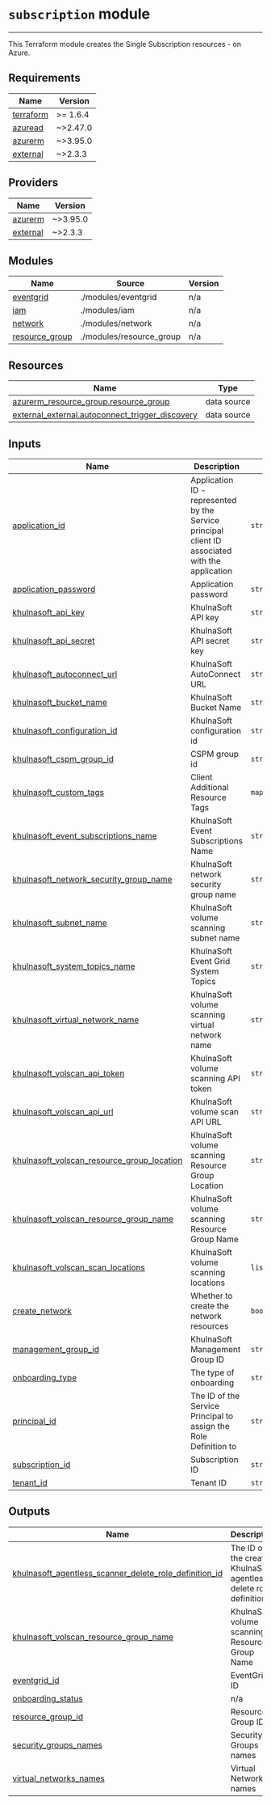# `subscription` module

---

This Terraform module creates the Single Subscription resources - on Azure.

<!-- BEGIN_TF_DOCS -->
## Requirements

| Name | Version |
|------|---------|
| <a name="requirement_terraform"></a> [terraform](#requirement\_terraform) | >= 1.6.4 |
| <a name="requirement_azuread"></a> [azuread](#requirement\_azuread) | ~>2.47.0 |
| <a name="requirement_azurerm"></a> [azurerm](#requirement\_azurerm) | ~>3.95.0 |
| <a name="requirement_external"></a> [external](#requirement\_external) | ~>2.3.3 |

## Providers

| Name | Version |
|------|---------|
| <a name="provider_azurerm"></a> [azurerm](#provider\_azurerm) | ~>3.95.0 |
| <a name="provider_external"></a> [external](#provider\_external) | ~>2.3.3 |

## Modules

| Name | Source | Version |
|------|--------|---------|
| <a name="module_eventgrid"></a> [eventgrid](#module\_eventgrid) | ./modules/eventgrid | n/a |
| <a name="module_iam"></a> [iam](#module\_iam) | ./modules/iam | n/a |
| <a name="module_network"></a> [network](#module\_network) | ./modules/network | n/a |
| <a name="module_resource_group"></a> [resource\_group](#module\_resource\_group) | ./modules/resource_group | n/a |

## Resources

| Name | Type |
|------|------|
| [azurerm_resource_group.resource_group](https://registry.terraform.io/providers/hashicorp/azurerm/latest/docs/data-sources/resource_group) | data source |
| [external_external.autoconnect_trigger_discovery](https://registry.terraform.io/providers/hashicorp/external/latest/docs/data-sources/external) | data source |

## Inputs

| Name | Description | Type | Default | Required |
|------|-------------|------|---------|:--------:|
| <a name="input_application_id"></a> [application\_id](#input\_application\_id) | Application ID - represented by the Service principal client ID associated with the application | `string` | n/a | yes |
| <a name="input_application_password"></a> [application\_password](#input\_application\_password) | Application password | `string` | n/a | yes |
| <a name="input_khulnasoft_api_key"></a> [khulnasoft\_api\_key](#input\_khulnasoft\_api\_key) | KhulnaSoft API key | `string` | n/a | yes |
| <a name="input_khulnasoft_api_secret"></a> [khulnasoft\_api\_secret](#input\_khulnasoft\_api\_secret) | KhulnaSoft API secret key | `string` | n/a | yes |
| <a name="input_khulnasoft_autoconnect_url"></a> [khulnasoft\_autoconnect\_url](#input\_khulnasoft\_autoconnect\_url) | KhulnaSoft AutoConnect URL | `string` | n/a | yes |
| <a name="input_khulnasoft_bucket_name"></a> [khulnasoft\_bucket\_name](#input\_khulnasoft\_bucket\_name) | KhulnaSoft Bucket Name | `string` | n/a | yes |
| <a name="input_khulnasoft_configuration_id"></a> [khulnasoft\_configuration\_id](#input\_khulnasoft\_configuration\_id) | KhulnaSoft configuration id | `string` | n/a | yes |
| <a name="input_khulnasoft_cspm_group_id"></a> [khulnasoft\_cspm\_group\_id](#input\_khulnasoft\_cspm\_group\_id) | CSPM group id | `string` | n/a | yes |
| <a name="input_khulnasoft_custom_tags"></a> [khulnasoft\_custom\_tags](#input\_khulnasoft\_custom\_tags) | Client Additional Resource Tags | `map(string)` | n/a | yes |
| <a name="input_khulnasoft_event_subscriptions_name"></a> [khulnasoft\_event\_subscriptions\_name](#input\_khulnasoft\_event\_subscriptions\_name) | KhulnaSoft Event Subscriptions Name | `string` | n/a | yes |
| <a name="input_khulnasoft_network_security_group_name"></a> [khulnasoft\_network\_security\_group\_name](#input\_khulnasoft\_network\_security\_group\_name) | KhulnaSoft network security group name | `string` | n/a | yes |
| <a name="input_khulnasoft_subnet_name"></a> [khulnasoft\_subnet\_name](#input\_khulnasoft\_subnet\_name) | KhulnaSoft volume scanning subnet name | `string` | n/a | yes |
| <a name="input_khulnasoft_system_topics_name"></a> [khulnasoft\_system\_topics\_name](#input\_khulnasoft\_system\_topics\_name) | KhulnaSoft Event Grid System Topics | `string` | n/a | yes |
| <a name="input_khulnasoft_virtual_network_name"></a> [khulnasoft\_virtual\_network\_name](#input\_khulnasoft\_virtual\_network\_name) | KhulnaSoft volume scanning virtual network name | `string` | n/a | yes |
| <a name="input_khulnasoft_volscan_api_token"></a> [khulnasoft\_volscan\_api\_token](#input\_khulnasoft\_volscan\_api\_token) | KhulnaSoft volume scanning API token | `string` | n/a | yes |
| <a name="input_khulnasoft_volscan_api_url"></a> [khulnasoft\_volscan\_api\_url](#input\_khulnasoft\_volscan\_api\_url) | KhulnaSoft volume scan API URL | `string` | n/a | yes |
| <a name="input_khulnasoft_volscan_resource_group_location"></a> [khulnasoft\_volscan\_resource\_group\_location](#input\_khulnasoft\_volscan\_resource\_group\_location) | KhulnaSoft volume scanning Resource Group Location | `string` | n/a | yes |
| <a name="input_khulnasoft_volscan_resource_group_name"></a> [khulnasoft\_volscan\_resource\_group\_name](#input\_khulnasoft\_volscan\_resource\_group\_name) | KhulnaSoft volume scanning Resource Group Name | `string` | n/a | yes |
| <a name="input_khulnasoft_volscan_scan_locations"></a> [khulnasoft\_volscan\_scan\_locations](#input\_khulnasoft\_volscan\_scan\_locations) | KhulnaSoft volume scanning locations | `list(string)` | n/a | yes |
| <a name="input_create_network"></a> [create\_network](#input\_create\_network) | Whether to create the network resources | `bool` | n/a | yes |
| <a name="input_management_group_id"></a> [management\_group\_id](#input\_management\_group\_id) | KhulnaSoft Management Group ID | `string` | n/a | yes |
| <a name="input_onboarding_type"></a> [onboarding\_type](#input\_onboarding\_type) | The type of onboarding | `string` | n/a | yes |
| <a name="input_principal_id"></a> [principal\_id](#input\_principal\_id) | The ID of the Service Principal to assign the Role Definition to | `string` | n/a | yes |
| <a name="input_subscription_id"></a> [subscription\_id](#input\_subscription\_id) | Subscription ID | `string` | n/a | yes |
| <a name="input_tenant_id"></a> [tenant\_id](#input\_tenant\_id) | Tenant ID | `string` | n/a | yes |

## Outputs

| Name | Description |
|------|-------------|
| <a name="output_khulnasoft_agentless_scanner_delete_role_definition_id"></a> [khulnasoft\_agentless\_scanner\_delete\_role\_definition\_id](#output\_khulnasoft\_agentless\_scanner\_delete\_role\_definition\_id) | The ID of the created KhulnaSoft agentless delete role definition |
| <a name="output_khulnasoft_volscan_resource_group_name"></a> [khulnasoft\_volscan\_resource\_group\_name](#output\_khulnasoft\_volscan\_resource\_group\_name) | KhulnaSoft volume scanning Resource Group Name |
| <a name="output_eventgrid_id"></a> [eventgrid\_id](#output\_eventgrid\_id) | EventGrid ID |
| <a name="output_onboarding_status"></a> [onboarding\_status](#output\_onboarding\_status) | n/a |
| <a name="output_resource_group_id"></a> [resource\_group\_id](#output\_resource\_group\_id) | Resource Group ID |
| <a name="output_security_groups_names"></a> [security\_groups\_names](#output\_security\_groups\_names) | Security Groups names |
| <a name="output_virtual_networks_names"></a> [virtual\_networks\_names](#output\_virtual\_networks\_names) | Virtual Networks names |
<!-- END_TF_DOCS -->
